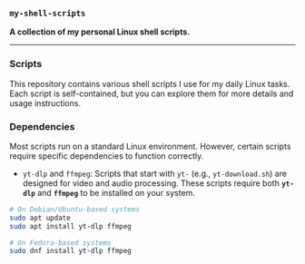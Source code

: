### **`my-shell-scripts`**

**A collection of my personal Linux shell scripts.**

-----

### **Scripts**

This repository contains various shell scripts I use for my daily Linux tasks. Each script is self-contained, but you can explore them for more details and usage instructions.

### **Dependencies**

Most scripts run on a standard Linux environment. However, certain scripts require specific dependencies to function correctly.

  * `yt-dlp` and `ffmpeg`: Scripts that start with `yt-` (e.g., `yt-download.sh`) are designed for video and audio processing. These scripts require both **`yt-dlp`** and **`ffmpeg`** to be installed on your system.

<!-- end list -->

```bash
# On Debian/Ubuntu-based systems
sudo apt update
sudo apt install yt-dlp ffmpeg

# On Fedora-based systems
sudo dnf install yt-dlp ffmpeg
```
